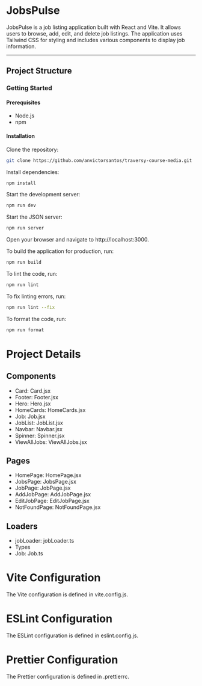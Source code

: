 # JobsPulse

JobsPulse is a job listing application built with React and Vite. It allows users to browse, add, edit, and delete job listings. The application uses Tailwind CSS for styling and includes various components to display job information.

---

## Project Structure

### Getting Started

#### Prerequisites
- Node.js
- npm

#### Installation

Clone the repository:

```sh
git clone https://github.com/anvictorsantos/traversy-course-media.git
```

Install dependencies:

```sh
npm install
```

Start the development server:

```sh
npm run dev
```

Start the JSON server:

```sh
npm run server
```

Open your browser and navigate to http://localhost:3000.

To build the application for production, run:

```sh
npm run build
```

To lint the code, run:

```sh
npm run lint
```

To fix linting errors, run:

```sh
npm run lint --fix
```

To format the code, run:

```sh
npm run format
```

# Project Details

## Components
- Card: Card.jsx
- Footer: Footer.jsx
- Hero: Hero.jsx
- HomeCards: HomeCards.jsx
- Job: Job.jsx
- JobList: JobList.jsx
- Navbar: Navbar.jsx
- Spinner: Spinner.jsx
- ViewAllJobs: ViewAllJobs.jsx

## Pages
- HomePage: HomePage.jsx
- JobsPage: JobsPage.jsx
- JobPage: JobPage.jsx
- AddJobPage: AddJobPage.jsx
- EditJobPage: EditJobPage.jsx
- NotFoundPage: NotFoundPage.jsx

## Loaders
- jobLoader: jobLoader.ts
- Types
- Job: Job.ts

# Vite Configuration

The Vite configuration is defined in vite.config.js.

# ESLint Configuration

The ESLint configuration is defined in eslint.config.js.

# Prettier Configuration

The Prettier configuration is defined in .prettierrc.